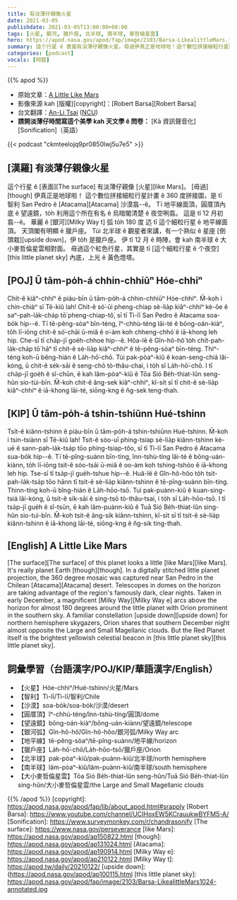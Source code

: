 ```yaml
---
title: 有淡薄仔親像火星
date: 2021-03-05
publishdate: 2021-03-05T13:00:00+08:00
tags: [火星, 銀河, 獵戶座, 北半球, 南半球, 麥哲倫星雲]
hero: https://apod.nasa.gov/apod/fap/image/2103/Barsa-LikealittleMars.jpg
summary: 這个行星 ê 表面有淡薄仔親像火星。毋過伊真正是地球啦！這个數位拼接細粒行星計畫 ê 360 度拼接圖，是 tī 智利 San Pedro ê Atacama 沙漠翕--ê。
categories: [podcast]
vocals: [阿錕]
---
```


{{% apod %}}

- 原始文章：[A Little Like Mars](https://apod.nasa.gov/apod/ap210305.html)
- 影像來源 kah [版權][copyright]：[Robert Barsa][Robert Barsa]
- 台文翻譯：[An-Li Tsai](mailto:thianbun.taigi@gmail.com) ([NCU](https://www.astro.ncu.edu.tw))
- **請開淡薄仔時間寫這个美學 kah 天文學 ê 問卷：** [Kā 資訊聲音化][Sonification]（英語）

{{< podcast "ckmteelojq9pr0850lwj5u7e5" >}}

## [漢羅] 有淡薄仔親像火星

這个行星 ê [表面][The surface] 有淡薄仔親像 [火星][like Mars]。
[毋過][though] 伊真正是地球啦！
這个數位拼接細粒行星計畫 ê 360 度拼接圖，是 tī 智利 San Pedro ê [Atacama][Atacama] 沙漠翕--ê。
Tī 地平線面頂，圓厝頂內底 ê 望遠鏡，to̍h 利用這个所在有名 ê 烏暗閣清楚 ê 夜空咧翕。
這是 tī 12 月初翕--ê。
華麗 ê [銀河][Milky Way t] 弧 to̍h 180 度 迒 tī 這个細粒行星 ê 地平線面頂。
天頂閣有明顯 ê 獵戶座。
Tùi 北半球 ê 觀星者來講，有一个熟似 ê 星座 [倒頭栽][upside down]，伊 to̍h 是獵戶座。
伊 tī 12 月 ê 時陣，會 kah 南半球 ê 大小麥哲倫星雲相對面。
毋過這个紅色行星，其實是 tī [這个細粒行星 ê 个夜空][this little planet sky] 內底，上光 ê 黃色燈塔。

## [POJ] Ū tām-po̍h-á chhin-chhiūⁿ Hóe-chhiⁿ

Chi̍t-ê kiâⁿ-chhiⁿ ê piáu-bīn ū tām-po̍h-á chhin-chhiūⁿ Hóe-chhiⁿ.
M̄-koh i chin-chiàⁿ sī Tē-kiû lah!
Chit-ê só͘-ūi pheng-chiap sè-lia̍p kiâⁿ-chhiⁿ kè-ōe ê saⁿ-pah-la̍k-cha̍p tō͘ pheng-chiap-tô͘, sī tī Tì-lī San Pedro ê Atacama soa-bo̍k hip--ê.
Tī tē-pêng-sòaⁿ bīn-téng, îⁿ-chhù-téng lāi-té ê bōng-oán-kiàⁿ, to̍h lī-iōng chit-ê só͘-chāi ū-miâ ê o͘-àm koh chheng-chhó͘ ê iā-khong leh hip.
Che-sī tī cha̍p-jī goe̍h-chhoe hip--ê.
Hôa-lē ê Gîn-hô-hô͘ to̍h chi̍t-pah-la̍k-cha̍p tō͘ hāⁿ tī chit-ê sè-lia̍p kiâⁿ-chhiⁿ ê tē-pêng-sòaⁿ bīn-téng.
Thiⁿ-téng koh-ū bêng-hián ê La̍h-hō͘-chō.
Tùi pak-pòaⁿ-kiû ê koan-seng-chiá lâi-kóng, ū chit-ê se̍k-sāi ê seng-chō tò-thâu-chai, i to̍h sī La̍h-hō͘-chō.
I tī cha̍p-jī goe̍h ê sî-chūn, ē kah lâm-pòaⁿ-kiû ê Tōa Sió Be̍h-thiat-lûn seng-hûn sio-tùi-bīn.
M̄-koh chit-ê âng-sek kiâⁿ-chhiⁿ, kî-si̍t sī tī chit-ê sè-lia̍p kiâⁿ-chhiⁿ ê iā-khong lāi-té, siōng-kng ê n̂g-sek teng-thah.

## [KIP] Ū tām-po̍h-á tshin-tshiūnn Hué-tshinn

Tsi̍t-ê kiânn-tshinn ê piáu-bīn ū tām-po̍h-á tshin-tshiūnn Hué-tshinn.
M̄-koh i tsin-tsiànn sī Tē-kiû lah!
Tsit-ê sóo-uī phing-tsiap sè-lia̍p kiânn-tshinn kè-uē ê sann-pah-la̍k-tsa̍p tōo phing-tsiap-tôo, sī tī Tì-lī San Pedro ê Atacama sua-bo̍k hip--ê.
Tī tē-pîng-suànn bīn-tíng, înn-tshù-tíng lāi-té ê bōng-uán-kiànn, to̍h lī-iōng tsit-ê sóo-tsāi ū-miâ ê oo-àm koh tshing-tshóo ê iā-khong leh hip.
Tse-sī tī tsa̍p-jī gue̍h-tshue hip--ê.
Huâ-lē ê Gîn-hô-hôo to̍h tsi̍t-pah-la̍k-tsa̍p tōo hānn tī tsit-ê sè-lia̍p kiânn-tshinn ê tē-pîng-suànn bīn-tíng.
Thinn-tíng koh-ū bîng-hián ê La̍h-hōo-tsō.
Tuì pak-puànn-kiû ê kuan-sing-tsiá lâi-kóng, ū tsit-ê si̍k-sāi ê sing-tsō tò-thâu-tsai, i to̍h sī La̍h-hōo-tsō.
I tī tsa̍p-jī gue̍h ê sî-tsūn, ē kah lâm-puànn-kiû ê Tuā Sió Be̍h-thiat-lûn sing-hûn sio-tuì-bīn.
M̄-koh tsit-ê âng-sik kiânn-tshinn, kî-si̍t sī tī tsit-ê sè-lia̍p kiânn-tshinn ê iā-khong lāi-té, siōng-kng ê n̂g-sik ting-thah.

## [English] A Little Like Mars

[The surface][The surface] of this planet looks a little [like Mars][like Mars]. It's really planet Earth [though][though]. In a digitally stitched little planet projection, the 360 degree mosaic was captured near San Pedro in the Chilean [Atacama][Atacama] desert. Telescopes in domes on the horizon are taking advantage of the region's famously dark, clear nights. Taken in early December, a magnificent [Milky Way][Milky Way e] arcs above the horizon for almost 180 degrees around the little planet with Orion prominent in the southern sky. A familiar constellation [upside down][upside down] for northern hemisphere skygazers, Orion shares that southern December night almost opposite the Large and Small Magellanic clouds. But the Red Planet itself is the brightest yellowish celestial beacon in [this little planet sky][this little planet sky].

## 詞彙學習（台語漢字/POJ/KIP/華語漢字/English）

- 【火星】Hóe-chhiⁿ/Hué-tshinn/火星/Mars
- 【智利】Tì-lī/Tì-lī/智利/Chile
- 【沙漠】soa-bo̍k/soa-bo̍k/沙漠/desert
- 【圓厝頂】îⁿ-chhù-téng/înn-tshù-tíng/圓頂/dome
- 【望遠鏡】bōng-oán-kiàⁿ/bōng-uán-kiànn/望遠鏡/telescope
- 【銀河弧】Gîn-hô-hô͘/Gîn-hô-hôo/銀河弧/Milky Way arc
- 【地平線】tē-pêng-sòaⁿ/tē-pîng-suànn/地平線/horizon
- 【獵戶座】La̍h-hō͘-chō/La̍h-hōo-tsō/獵戶座/Orion
- 【北半球】pak-pòaⁿ-kiû/pak-puànn-kiû/北半球/north hemisphere
- 【南半球】lâm-pòaⁿ-kiû/lâm-puànn-kiû/南半球/south hemisphere
- 【大小麥哲倫星雲】Tōa Sió Be̍h-thiat-lûn seng-hûn/Tuā Sió Be̍h-thiat-lûn sing-hûn/大小麥哲倫星雲/the Large and Small Magellanic clouds

{{% /apod %}}
[copyright]: https://apod.nasa.gov/apod/fap/lib/about_apod.html#srapply
[Robert Barsa]: https://www.youtube.com/channel/UCIHoxEW5KCrauukwBYFM5-A/
[Sonification]: https://www.surveymonkey.com/r/chandrasonify
[The surface]: https://www.nasa.gov/perseverance
[like Mars]: https://apod.nasa.gov/apod/ap150822.html
[though]: https://apod.nasa.gov/apod/ap131024.html
[Atacama]: https://apod.nasa.gov/apod/ap190914.html
[Milky Way e]: https://apod.nasa.gov/apod/ap210122.html
[Milky Way t]: https://apod.tw/daily/20210122/
[upside down]: (https://apod.nasa.gov/apod/ap100115.html
[this little planet sky]: https://apod.nasa.gov/apod/fap/image/2103/Barsa-LikealittleMars1024-annotated.jpg
